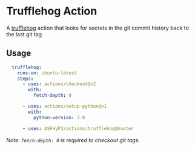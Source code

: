 # Trufflehog Action

A [trufflehog](https://github.com/trufflesecurity/truffleHog) action that looks
for secrets in the git commit history back to the last git tag

## Usage

```yaml
  trufflehog:
    runs-on: ubuntu-latest
    steps:
      - uses: actions/checkout@v2
        with:
          fetch-depth: 0

      - uses: actions/setup-python@v1
        with:
          python-version: 3.8

      - uses: ASFHyP3/actions/trufflehog@master
```

*Note: `fetch-depth: 0` is required to checkout git tags.* 
